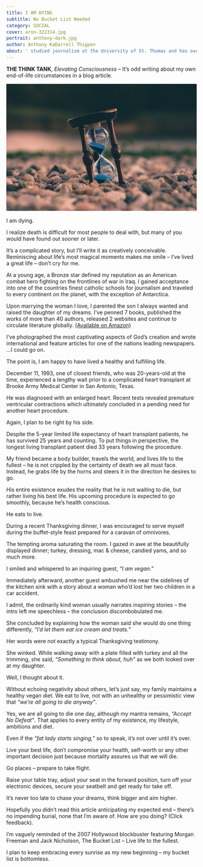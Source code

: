 ```yaml
---
title: I AM DYING
subtitle: No Bucket List Needed 
category: SOCIAL
cover: aron-322314.jpg
portrait: anthony-dark.jpg
author: Anthony KaDarrell Thigpen
about: ' studied journalism at the University of St. Thomas and has over 25 years-experience in publishing. AP Style news writing, marketing and photography are his passions.'
---
```


**THE THINK TANK**, *Elevating Consciousness* – It’s odd writing about my own end-of-life circumstances in a blog article. 

![unsplash.com](./aron-322314.jpg)

I am dying. 

I realize death is difficult for most people to deal with, but many of you would have found out sooner or later. 

It’s a complicated story, but I’ll write it as creatively conceivable. Reminiscing about life’s most magical moments makes me smile – I’ve lived a great life – don’t cry for me.

At a young age, a Bronze star defined my reputation as an American combat hero fighting on the frontlines of war in Iraq. I gained acceptance into one of the countries finest catholic schools for journalism and traveled to every continent on the planet, with the exception of Antarctica. 

Upon marrying the woman I love, I parented the son I always wanted and raised the daughter of my dreams. I’ve penned 7 books, published the works of more than 40 authors, released 2 websites and continue to circulate literature globally. 
[(Available on Amazon)](https://www.amazon.com/s/ref=nb_sb_noss?url=search-alias%3Daps&field-keywords=Anthony+KaDarrell+Thigpen)  

I’ve photographed the most captivating aspects of God’s creation and wrote international and feature articles for one of the nations leading newspapers. …I could go on.

The point is, I am happy to have lived a healthy and fulfilling life. 

December 11, 1993, one of closest friends, who was 20-years-old at the time, experienced a lengthy wait prior to a complicated heart transplant at Brooke Army Medical Center in San Antonio, Texas.

He was diagnosed with an enlarged heart. Recent tests revealed premature ventricular contractions which ultimately concluded in a pending need for another heart procedure. 

Again, I plan to be right by his side.

Despite the 5-year limited life expectancy of heart transplant patients, he has survived 25 years and counting. To put things in perspective, the longest living transplant patient died 33 years following the procedure. 

My friend became a body builder, travels the world, and lives life to the fullest – he is not crippled by the certainty of death we all must face. Instead, he grabs life by the horns and steers it in the direction he desires to go.

His entire existence exudes the reality that he is not waiting to die, but rather living his best life. His upcoming procedure is expected to go smoothly, because he’s health conscious. 

He eats to live.

During a recent Thanksgiving dinner, I was encouraged to serve myself during the buffet-style feast prepared for a caravan of omnivores. 

The tempting aroma saturating the room. I gazed in awe at the beautifully displayed dinner; turkey, dressing, mac & cheese, candied yams, and so much more.

I smiled and whispered to an inquiring guest, *“I am vegan.”* 

Immediately afterward, another guest ambushed me near the sidelines of the kitchen sink with a story about a woman who’d lost her two children in a car accident. 

I admit, the ordinarily kind woman usually narrates inspiring stories – the intro left me speechless – the conclusion discombobulated me.

She concluded by explaining how the woman said she would do one thing differently, *“I’d let them eat ice cream and treats.”* 

Her words were not exactly a typical Thanksgiving testimony.  

She winked. While walking away with a plate filled with turkey and all the trimming, she said, *“Something to think about, huh”* as we both looked over at my daughter.

Well, I thought about it. 

Without echoing negativity about others, let’s just say, my family maintains a healthy vegan diet. We eat to live, not with an unhealthy or pessimistic view that *“we’re all going to die anyway”*.

Yes, we are all going to die one day, although my mantra remains, *“Accept No Defeat”*. That applies to every entity of my existence, my lifestyle, ambitions and diet.

Even if the *“fat lady starts singing,”* so to speak, it’s not over until it’s over. 

Live your best life, don’t compromise your health, self-worth or any other important decision just because mortality assures us that we will die. 

Go places – prepare to take flight.

Raise your table tray, adjust your seat in the forward position, turn off your electronic devices, secure your seatbelt and get ready for take off.  

It’s never too late to chase your dreams, think bigger and aim higher. 

Hopefully you didn’t read this article anticipating my expected end – there’s no impending burial, none that I’m aware of. How are you doing? (Click feedback). 

I’m vaguely reminded of the 2007 Hollywood blockbuster featuring Morgan Freeman and Jack Nicholson, The Bucket List – Live life to the fullest. 

I plan to keep embracing every sunrise as my new beginning – my bucket list is bottomless.
